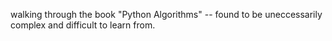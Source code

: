 walking through the book "Python Algorithms" -- found to be uneccessarily complex and difficult to learn from.

